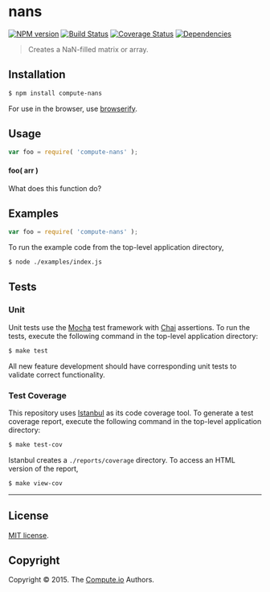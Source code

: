 nans
===
[![NPM version][npm-image]][npm-url] [![Build Status][travis-image]][travis-url] [![Coverage Status][coveralls-image]][coveralls-url] [![Dependencies][dependencies-image]][dependencies-url]

> Creates a NaN-filled matrix or array.


## Installation

``` bash
$ npm install compute-nans
```

For use in the browser, use [browserify](https://github.com/substack/node-browserify).


## Usage

``` javascript
var foo = require( 'compute-nans' );
```

#### foo( arr )

What does this function do?


## Examples

``` javascript
var foo = require( 'compute-nans' );
```

To run the example code from the top-level application directory,

``` bash
$ node ./examples/index.js
```


## Tests

### Unit

Unit tests use the [Mocha](http://mochajs.org/) test framework with [Chai](http://chaijs.com) assertions. To run the tests, execute the following command in the top-level application directory:

``` bash
$ make test
```

All new feature development should have corresponding unit tests to validate correct functionality.


### Test Coverage

This repository uses [Istanbul](https://github.com/gotwarlost/istanbul) as its code coverage tool. To generate a test coverage report, execute the following command in the top-level application directory:

``` bash
$ make test-cov
```

Istanbul creates a `./reports/coverage` directory. To access an HTML version of the report,

``` bash
$ make view-cov
```


---
## License

[MIT license](http://opensource.org/licenses/MIT).


## Copyright

Copyright &copy; 2015. The [Compute.io](https://github.com/compute-io) Authors.


[npm-image]: http://img.shields.io/npm/v/compute-nans.svg
[npm-url]: https://npmjs.org/package/compute-nans

[travis-image]: http://img.shields.io/travis/compute-io/nans/master.svg
[travis-url]: https://travis-ci.org/compute-io/nans

[coveralls-image]: https://img.shields.io/coveralls/compute-io/nans/master.svg
[coveralls-url]: https://coveralls.io/r/compute-io/nans?branch=master

[dependencies-image]: http://img.shields.io/david/compute-io/nans.svg
[dependencies-url]: https://david-dm.org/compute-io/nans

[dev-dependencies-image]: http://img.shields.io/david/dev/compute-io/nans.svg
[dev-dependencies-url]: https://david-dm.org/dev/compute-io/nans

[github-issues-image]: http://img.shields.io/github/issues/compute-io/nans.svg
[github-issues-url]: https://github.com/compute-io/nans/issues
